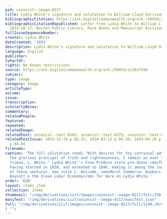 ```yaml
---
pid: unionist--image-0217
title: Lydia White's signature and salutation to William Lloyd Garrison 1831
bibliographicCitation: https://ark.digitalcommonwealth.org/ark:/50959/2z10zf93m
bibliographicCitationRepublished: Letter from Lydia White to William Lloyd Garrison,
  1833-10-17, Boston Public Library, Rare Books and Manuscript Division
fullIssueSequenceNumber: 
creator: Lydia White
dateCreated: '1831'
description: Lydia White's signature and salutation to William Lloyd Garrison 1831
language: English
publisher: 
IsPartOf: 
rights: No Known restrictions
source: https://ark.digitalcommonwealth.org/ark:/50959/2z10zf93m
subject: 
type: image
category: Image
articleType: 
volume: 
issue: 
transcription: 
scholarlyNotes: 
commentary: 
relatedPeople: 
featured: 
repeated: 
relatedImage: 
relatedText: unionist--text-0185; unionist--text-0275; unionist--text-0352; unionist--text-0385
relatedTextIssue: 1833-12-19 p.03.31; 1834-03-13 p.04.39; 1834-04-10 p.03.52; 1834-04-10
  p.04.84
filename: 
caption: 'The full salutation reads "With desires for thy continual advancement in
  the glorious principal of truth and righteousness, I remain as ever thy sincere
  friend, L. White." Lydia White''s Free Produce store pre-dates <em>The Liberator</em>,
  having started in 1830, and extended to 1846, making it among the longest-lived
  of these ventures. See Julie L. Holcumb, <em>Moral Commerce: Quakers and the Transatlantic
  Boycott o the Slave Labor Economy</em> for more on Lydia White.'
order: '628'
layout: items_item
collection: items
thumbnail: "/img/derivatives/iiif/images/unionist--image-0217/full/250,/0/default.jpg"
manifest: "/img/derivatives/iiif/unionist--image-0217/manifest.json"
full: "/img/derivatives/iiif/images/unionist--image-0217/full/1140,/0/default.jpg"
! '': 
---
```

